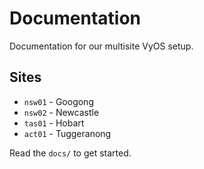 # Documentation

Documentation for our multisite VyOS setup.

## Sites

* `nsw01` - Googong
* `nsw02` - Newcastle
* `tas01` - Hobart
* `act01` - Tuggeranong

Read the `docs/` to get started.

